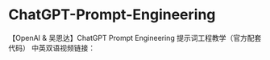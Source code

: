 # ChatGPT-Prompt-Engineering
【OpenAI &amp; 吴恩达】ChatGPT Prompt Engineering 提示词工程教学（官方配套代码）
中英双语视频链接：
